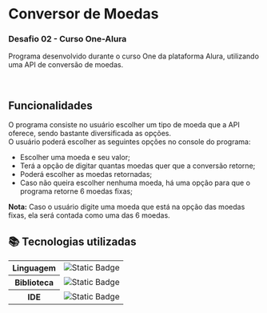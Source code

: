 # Conversor de Moedas
### Desafio 02 - Curso One-Alura
Programa desenvolvido durante o curso One da plataforma Alura, utilizando uma API de conversão de moedas.<br>

<br>

## Funcionalidades
O programa consiste no usuário escolher um tipo de moeda que a API oferece, sendo bastante diversificada as opções.<br>
O usuário poderá escolher as seguintes opções no console do programa:
- Escolher uma moeda e seu valor;
- Terá a opção de digitar quantas moedas quer que a conversão retorne;
- Poderá escolher as moedas retornadas;
- Caso não queira escolher nenhuma moeda, há uma opção para que o programa retorne 6 moedas fixas;

<strong>Nota:</strong> Caso o usuário digite uma moeda que está na opção das moedas fixas, ela será contada como uma das 6 moedas.

## 📚 Tecnologias utilizadas

<div>
  <table>
    <tr>
      <th>
        Linguagem
      </th>
      <td>
        <img alt="Static Badge" src="https://img.shields.io/badge/java-yellow?style=for-the-badge">
      </td>
    </tr>
    <tr>
      <th>
         Biblioteca
      </th>
       <td>
         <img alt="Static Badge" src="https://img.shields.io/badge/gson-grey?style=for-the-badge">
      </td>
    </tr>
    <tr>
      <th>
        IDE
      </th>
      <td>
        <img alt="Static Badge" src="https://img.shields.io/badge/intelij-black?style=for-the-badge">
      </td>
    </tr>
    
  </table>
</div>
